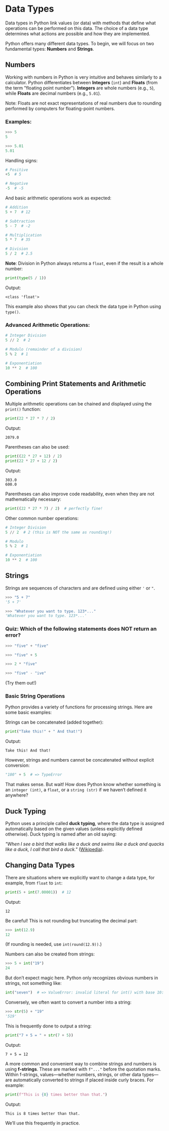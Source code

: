 # Data Types

Data types in Python link values (or data) with methods that define what operations can be performed on this data. The choice of a data type determines what actions are possible and how they are implemented.

Python offers many different data types. To begin, we will focus on two fundamental types: **Numbers** and **Strings**.

## Numbers

Working with numbers in Python is very intuitive and behaves similarly to a calculator. Python differentiates between **Integers** (`int`) and **Floats** (from the term "floating point number"). **Integers** are whole numbers (e.g., `5`), while **Floats** are decimal numbers (e.g., `5.01`).

Note: Floats are not exact representations of real numbers due to rounding performed by computers for floating-point numbers.

### Examples:

```python
>>> 5
5

>>> 5.01
5.01
```

Handling signs:
```python
# Positive
+5  # 5

# Negative
-5  # -5
```

And basic arithmetic operations work as expected:
```python
# Addition
5 + 7  # 12

# Subtraction
5 - 7  # -2

# Multiplication
5 * 7  # 35

# Division
5 / 2  # 2.5
```

**Note**: Division in Python always returns a `float`, even if the result is a whole number:

```python
print(type(5 / 1))
```

Output:
```
<class 'float'>
```

This example also shows that you can check the data type in Python using `type()`.

### Advanced Arithmetic Operations:
```python
# Integer Division
5 // 2  # 2

# Modulo (remainder of a division)
5 % 2  # 1

# Exponentiation
10 ** 2  # 100
```

## Combining Print Statements and Arithmetic Operations

Multiple arithmetic operations can be chained and displayed using the `print()` function:
```python
print(22 * 27 * 7 / 2)
```

Output:
```
2079.0
```

Parentheses can also be used:
```python
print((22 * 27 + 12) / 2)
print(22 * 27 + 12 / 2)
```

Output:
```
303.0
600.0
```

Parentheses can also improve code readability, even when they are not mathematically necessary:
```python
print((22 * 27 * 7) / 2)  # perfectly fine!
```

Other common number operations:
```python
# Integer Division
5 // 2  # 2 (this is NOT the same as rounding!)

# Modulo
5 % 2  # 1

# Exponentiation
10 ** 2  # 100
```

## Strings

Strings are sequences of characters and are defined using either `'` or `"`.

```python
>>> "5 + 7"
'5 + 7'
```

```python
>>> "Whatever you want to type. 123*..."
'Whatever you want to type. 123*...'
```

### Quiz: Which of the following statements does NOT return an error?
```python
>>> "five" + "five"

>>> "five" + 5

>>> 2 * "five"

>>> "five" - "ive"
```
(Try them out!)

### Basic String Operations
Python provides a variety of functions for processing strings. Here are some basic examples:

Strings can be concatenated (added together):
```python
print("Take this!" + " And that!")
```

Output:
```
Take this! And that!
```

However, strings and numbers cannot be concatenated without explicit conversion:
<!--pytest-codeblocks:expect-error-->
```python
"100" + 5  # => TypeError
```

That makes sense. But wait! How does Python know whether something is an `integer (int)`, a `float`, or a `string (str)` if we haven’t defined it anywhere?

## Duck Typing

Python uses a principle called **duck typing**, where the data type is assigned automatically based on the given values (unless explicitly defined otherwise). Duck typing is named after an old saying:

*"When I see a bird that walks like a duck and swims like a duck and quacks like a duck, I call that bird a duck."* ([Wikipedia](https://en.wikipedia.org/wiki/Duck_test#History)).

## Changing Data Types
There are situations where we explicitly want to change a data type, for example, from `float` to `int`:

```python
print(5 + int(7.00001))  # 12
```

Output:
```
12
```

Be careful! This is not rounding but truncating the decimal part:
```python
>>> int(12.9)
12
```

(If rounding is needed, use `int(round(12.9))`.)

Numbers can also be created from strings:
```python
>>> 5 + int("19")
24
```

But don’t expect magic here. Python only recognizes obvious numbers in strings, not something like:
<!--pytest-codeblocks:expect-error-->
```python
int("seven")  # => ValueError: invalid literal for int() with base 10: 'seven'
```

Conversely, we often want to convert a number into a string:
```python
>>> str(5) + "19"
'519'
```

This is frequently done to output a string:
```python
print("7 + 5 = " + str(7 + 5))
```

Output:
```
7 + 5 = 12
```

A more common and convenient way to combine strings and numbers is using **f-strings**. These are marked with `f"..."` before the quotation marks. Within f-strings, values—whether numbers, strings, or other data types—are automatically converted to strings if placed inside curly braces. For example:

```python
print(f"This is {8} times better than that.")
```

Output:
```
This is 8 times better than that.
```

We’ll use this frequently in practice.
```